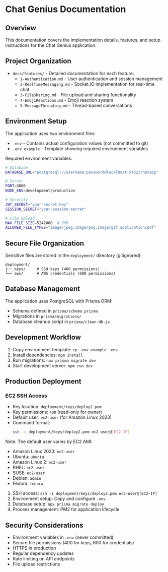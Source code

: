 # Chat Genius Documentation

## Overview

This documentation covers the implementation details, features, and setup instructions for the Chat Genius application.

## Project Organization

- `docs/features/` - Detailed documentation for each feature:
  - `1-Authentication.md` - User authentication and session management
  - `2-RealTimeMessaging.md` - Socket.IO implementation for real-time chat
  - `3-FileSharing.md` - File upload and sharing functionality
  - `4-EmojiReactions.md` - Emoji reaction system
  - `5-MessageThreading.md` - Thread-based conversations

## Environment Setup

The application uses two environment files:
- `.env` - Contains actual configuration values (not committed to git)
- `.env.example` - Template showing required environment variables

Required environment variables:
```bash
# Database
DATABASE_URL="postgresql://username:password@localhost:5432/chatapp"

# Server
PORT=3000
NODE_ENV=development/production

# Security
JWT_SECRET="your-secret-key"
SESSION_SECRET="your-session-secret"

# File Upload
MAX_FILE_SIZE=5242880  # 5MB
ALLOWED_FILE_TYPES="image/jpeg,image/png,image/gif,application/pdf"
```

## Secure File Organization

Sensitive files are stored in the `deployment/` directory (gitignored):
```
deployment/
├── keys/     # SSH keys (400 permissions)
└── aws/      # AWS credentials (600 permissions)
```

## Database Management

The application uses PostgreSQL with Prisma ORM:
- Schema defined in `prisma/schema.prisma`
- Migrations in `prisma/migrations/`
- Database cleanup script in `prisma/clean-db.js`

## Development Workflow

1. Copy environment template: `cp .env.example .env`
2. Install dependencies: `npm install`
3. Run migrations: `npx prisma migrate dev`
4. Start development server: `npm run dev`

## Production Deployment

### EC2 SSH Access
- Key location: `deployment/keys/deploy2.pem`
- Key permissions: `400` (read-only for owner)
- Default user: `ec2-user` (for Amazon Linux 2023)
- Command format:
  ```bash
  ssh -i deployment/keys/deploy2.pem ec2-user@[EC2-IP]
  ```

Note: The default user varies by EC2 AMI:
- Amazon Linux 2023: `ec2-user`
- Ubuntu: `ubuntu`
- Amazon Linux 2: `ec2-user`
- RHEL: `ec2-user`
- SUSE: `ec2-user`
- Debian: `admin`
- Fedora: `fedora`

1. SSH access: `ssh -i deployment/keys/deploy2.pem ec2-user@[EC2-IP]`
2. Environment setup: Copy and configure `.env`
3. Database setup: `npx prisma migrate deploy`
4. Process management: PM2 for application lifecycle

## Security Considerations

- Environment variables in `.env` (never committed)
- Secure file permissions (400 for keys, 600 for credentials)
- HTTPS in production
- Regular dependency updates
- Rate limiting on API endpoints
- File upload restrictions 